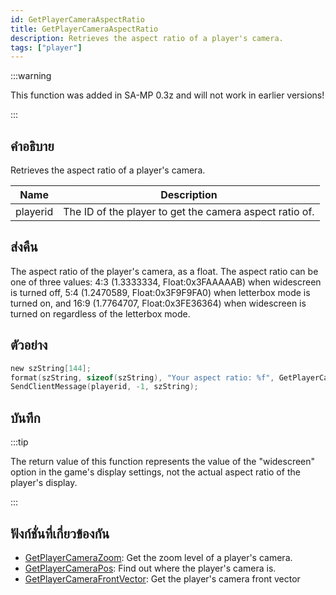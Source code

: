 ```yaml
---
id: GetPlayerCameraAspectRatio
title: GetPlayerCameraAspectRatio
description: Retrieves the aspect ratio of a player's camera.
tags: ["player"]
---
```


:::warning

This function was added in SA-MP 0.3z and will not work in earlier versions!

:::

## คำอธิบาย

Retrieves the aspect ratio of a player's camera.

| Name     | Description                                             |
| -------- | ------------------------------------------------------- |
| playerid | The ID of the player to get the camera aspect ratio of. |

## ส่งคืน

The aspect ratio of the player's camera, as a float. The aspect ratio can be one of three values: 4:3 (1.3333334, Float:0x3FAAAAAB) when widescreen is turned off, 5:4 (1.2470589, Float:0x3F9F9FA0) when letterbox mode is turned on, and 16:9 (1.7764707, Float:0x3FE36364) when widescreen is turned on regardless of the letterbox mode.

## ตัวอย่าง

```c
new szString[144];
format(szString, sizeof(szString), "Your aspect ratio: %f", GetPlayerCameraAspectRatio(playerid));
SendClientMessage(playerid, -1, szString);
```

## บันทึก

:::tip

The return value of this function represents the value of the "widescreen" option in the game's display settings, not the actual aspect ratio of the player's display.

:::

## ฟังก์ชั่นที่เกี่ยวข้องกัน

- [GetPlayerCameraZoom](../functions/GetPlayerCameraZoom): Get the zoom level of a player's camera.
- [GetPlayerCameraPos](../functions/GetPlayerCameraPos): Find out where the player's camera is.
- [GetPlayerCameraFrontVector](../functions/GetPlayerVameraFrontVector): Get the player's camera front vector
